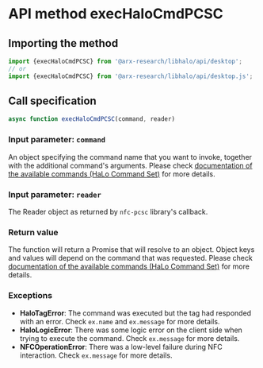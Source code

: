 # API method execHaloCmdPCSC

## Importing the method
```javascript
import {execHaloCmdPCSC} from '@arx-research/libhalo/api/desktop';
// or
import {execHaloCmdPCSC} from '@arx-research/libhalo/api/desktop.js';
```

## Call specification
```javascript
async function execHaloCmdPCSC(command, reader)
```

### Input parameter: `command`

An object specifying the command name that you want to invoke, together with the additional command's arguments.
Please check [documentation of the available commands (HaLo Command Set)](/docs/halo-command-set.md) for more details.

### Input parameter: `reader`

The Reader object as returned by `nfc-pcsc` library's callback.

### Return value

The function will return a Promise that will resolve to an object.
Object keys and values will depend on the command that was requested.
Please check [documentation of the available commands (HaLo Command Set)](/docs/halo-command-set.md) for more details.

### Exceptions

* **HaloTagError**: The command was executed but the tag had responded with an error. Check `ex.name` and `ex.message` for more details.
* **HaloLogicError**: There was some logic error on the client side when trying to execute the command. Check `ex.message` for more details.
* **NFCOperationError**: There was a low-level failure during NFC interaction. Check `ex.message` for more details.
